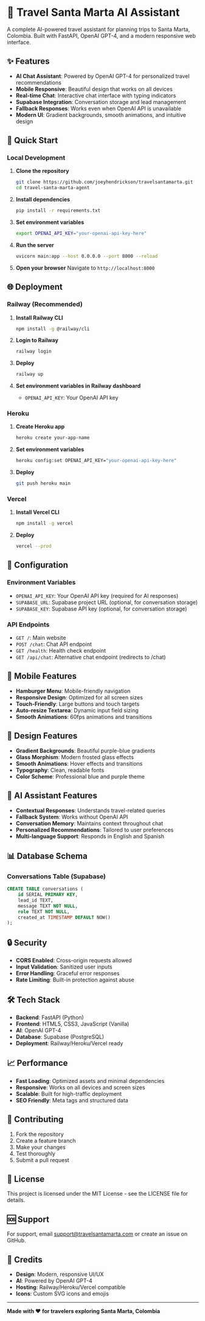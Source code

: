 # 🌴 Travel Santa Marta AI Assistant

A complete AI-powered travel assistant for planning trips to Santa Marta, Colombia. Built with FastAPI, OpenAI GPT-4, and a modern responsive web interface.

## ✨ Features

- **AI Chat Assistant**: Powered by OpenAI GPT-4 for personalized travel recommendations
- **Mobile Responsive**: Beautiful design that works on all devices
- **Real-time Chat**: Interactive chat interface with typing indicators
- **Supabase Integration**: Conversation storage and lead management
- **Fallback Responses**: Works even when OpenAI API is unavailable
- **Modern UI**: Gradient backgrounds, smooth animations, and intuitive design

## 🚀 Quick Start

### Local Development

1. **Clone the repository**
   ```bash
   git clone https://github.com/joeyhendrickson/travelsantamarta.git
   cd travel-santa-marta-agent
   ```

2. **Install dependencies**
   ```bash
   pip install -r requirements.txt
   ```

3. **Set environment variables**
   ```bash
   export OPENAI_API_KEY="your-openai-api-key-here"
   ```

4. **Run the server**
   ```bash
   uvicorn main:app --host 0.0.0.0 --port 8000 --reload
   ```

5. **Open your browser**
   Navigate to `http://localhost:8000`

## 🌐 Deployment

### Railway (Recommended)

1. **Install Railway CLI**
   ```bash
   npm install -g @railway/cli
   ```

2. **Login to Railway**
   ```bash
   railway login
   ```

3. **Deploy**
   ```bash
   railway up
   ```

4. **Set environment variables in Railway dashboard**
   - `OPENAI_API_KEY`: Your OpenAI API key

### Heroku

1. **Create Heroku app**
   ```bash
   heroku create your-app-name
   ```

2. **Set environment variables**
   ```bash
   heroku config:set OPENAI_API_KEY="your-openai-api-key-here"
   ```

3. **Deploy**
   ```bash
   git push heroku main
   ```

### Vercel

1. **Install Vercel CLI**
   ```bash
   npm install -g vercel
   ```

2. **Deploy**
   ```bash
   vercel --prod
   ```

## 🔧 Configuration

### Environment Variables

- `OPENAI_API_KEY`: Your OpenAI API key (required for AI responses)
- `SUPABASE_URL`: Supabase project URL (optional, for conversation storage)
- `SUPABASE_KEY`: Supabase API key (optional, for conversation storage)

### API Endpoints

- `GET /`: Main website
- `POST /chat`: Chat API endpoint
- `GET /health`: Health check endpoint
- `GET /api/chat`: Alternative chat endpoint (redirects to /chat)

## 📱 Mobile Features

- **Hamburger Menu**: Mobile-friendly navigation
- **Responsive Design**: Optimized for all screen sizes
- **Touch-Friendly**: Large buttons and touch targets
- **Auto-resize Textarea**: Dynamic input field sizing
- **Smooth Animations**: 60fps animations and transitions

## 🎨 Design Features

- **Gradient Backgrounds**: Beautiful purple-blue gradients
- **Glass Morphism**: Modern frosted glass effects
- **Smooth Animations**: Hover effects and transitions
- **Typography**: Clean, readable fonts
- **Color Scheme**: Professional blue and purple theme

## 🤖 AI Assistant Features

- **Contextual Responses**: Understands travel-related queries
- **Fallback System**: Works without OpenAI API
- **Conversation Memory**: Maintains context throughout chat
- **Personalized Recommendations**: Tailored to user preferences
- **Multi-language Support**: Responds in English and Spanish

## 📊 Database Schema

### Conversations Table (Supabase)
```sql
CREATE TABLE conversations (
    id SERIAL PRIMARY KEY,
    lead_id TEXT,
    message TEXT NOT NULL,
    role TEXT NOT NULL,
    created_at TIMESTAMP DEFAULT NOW()
);
```

## 🔒 Security

- **CORS Enabled**: Cross-origin requests allowed
- **Input Validation**: Sanitized user inputs
- **Error Handling**: Graceful error responses
- **Rate Limiting**: Built-in protection against abuse

## 🛠️ Tech Stack

- **Backend**: FastAPI (Python)
- **Frontend**: HTML5, CSS3, JavaScript (Vanilla)
- **AI**: OpenAI GPT-4
- **Database**: Supabase (PostgreSQL)
- **Deployment**: Railway/Heroku/Vercel ready

## 📈 Performance

- **Fast Loading**: Optimized assets and minimal dependencies
- **Responsive**: Works on all devices and screen sizes
- **Scalable**: Built for high-traffic deployment
- **SEO Friendly**: Meta tags and structured data

## 🤝 Contributing

1. Fork the repository
2. Create a feature branch
3. Make your changes
4. Test thoroughly
5. Submit a pull request

## 📄 License

This project is licensed under the MIT License - see the LICENSE file for details.

## 🆘 Support

For support, email support@travelsantamarta.com or create an issue on GitHub.

## 🌟 Credits

- **Design**: Modern, responsive UI/UX
- **AI**: Powered by OpenAI GPT-4
- **Hosting**: Railway/Heroku/Vercel compatible
- **Icons**: Custom SVG icons and emojis

---

**Made with ❤️ for travelers exploring Santa Marta, Colombia** 